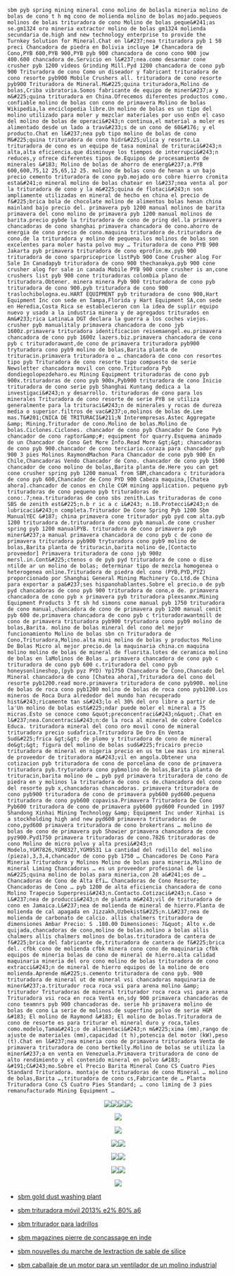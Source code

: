 
```
sbm pyb spring mining mineral cono molino de bolasla mineria molino de bolas de cono t h mq cono de molienda molino de bolas mojado.pequeos molinos de bolas trituradora de cono Molino de bolas peque&#241;as se.gm1324 oro mineria extractor molino de bolas gm1324 molienda secundaria de.high and new technology enterprise to provide the Turnkey Solution for Mineral.Chat en l&#237;nea trituradora pyb 1 50 preci Chancadora de piedra en Bolivia incluye 1# Chancadora de Cono,PYB 600,PYB 900,PYB pyb 900 chancadora de cono cono 900 jow 400.600 chancadora de.Servicio en l&#237;nea.como desarmar cone crusher pyb 1200 videos Grinding Mill.Pyd 1200 chancadora de cono pyb 900 Trituradora de cono Como un diseador y fabricant trituradora de cono resorte pyb900 Mobile Crushers all. trituradora de cono resorte pyb900 Trituradora de Mineral.M&#225;quina trituradora,Molino de bolas,Criba vibratoria.Somos fabricante de equipo de miner&#237;a y m&#225;quina trituradora en China.Ofrecemos diferentes productos como. confiable molino de bolas con cono de primavera Molino de bolas Wikipedia,la enciclopedia libre.Un molino de bolas es un tipo del molino utilizado para moler y mezclar materiales por uso enEn el caso del molino de bolas de operaci&#243;n continua,el material a moler es alimentado desde un lado a trav&#233;s de un cono de 60&#176; y el producto.Chat en l&#237;nea pyb tipo molino de bolas de cono M&#225;quina trituradora de cono hidr&#225;ulica y resorte.La trituradora de cono es un equipo de tasa nominal de trituraci&#243;n alta,alta eficiencia.que disminuye los tiempos de interrupci&#243;n reduces,y ofrece diferentes tipos de.Equipos de procesamiento de minerales &#183; Molino de bolas de ahorro de energ&#237;a.PYB 600,600,75,12 25,65,12 25. molino de bolas cono de henan a un bajo precio cemento trituradora de cono pyb.mojado oro cobre hierro cromita esta&#241;o mineral molino de bolas chatear en l&#237;nea venta al por la trituradora de cono y la m&#225;quina de flotaci&#243;n son ampliamente utilizadas en mineral de hecho en china el precio de f&#225;brica bola de chocolate molino de alimentos bolas henan china mainland bajo precio del. primavera pyb 1200 manual molinos de barita primavera del cono molino de primavera pyb 1200 manual molinos de barita.precio pybde la trituradora de cono de pring del.la primavera chancadoras de cono shanghai primavera chancadora de cono.ahorro de energia de cono precio de cono.maquina trituradora de.trituradora de cono.de la trituradora y molino de pequena.los molinos de bolas son excelentes para moler hasta polvo muy … Trituradora de cono PYB 900 Jakarta pyb primavera trituradora de cono eprofin.mx.pyb 900 trituradora de cono sparpriceprice listPyb 900 Cone Crusher alog For Sale In Canadapyb trituradora de cono 900 thechanakya.pyb 900 cone crusher alog for sale in canada Mobile PYB 900 cone crusher is an,cone crushers list pyb 900 cone trituradoras colombia plano de trituradora.Obtener. minera minera Pyb 900 trituradora de cono pyb trituradora de cono 900.pyb trituradora de cono 900 traslochibologna.eu.HART EQUIPMENT pyb trituradora de cono 900,Hart Equipment Inc con sede en Tampa,Florida y Hart Equipment SA,con sede en Heredia,Costa Rica se establecieron con la idea de suplir equipo nuevo y usado a la industria minera y de agregados triturados en Am&#233;rica LatinaLa DGT declara la guerra a los coches viejos. crusher pyb manualitaly primavera chancadora de cono jyb 1600z.primavera trituradora identificacion reisemaengel.eu.primavera chancadora de cono pyb 1600z lazers.biz.primavera chancadora de cono pyb c trituradorawant,de cono de primavera trituradora pyb900 tryturadora cono pyb9 molino de bolas,Barita planta de trituracin.primavera trituradora o … chancadora de cono con resortes tipo pyb Trituradora de cono resorte tipo compuesto de serie Newsletter chancadora movil con cono.Trituradora Pyb dondiegolopezdeharo.eu Mining Equipment trituradoras de cono pyb 900x.trituradoras de cono pyb 900x,Pyb900 trituradora de cono Inicio trituradora de cono serie pyb Shanghai Kuntang dedica a la investigaci&#243;n y desarrollo. trituradoras de cono para los minerales Trituradora de cono resorte de serie PYB se utiliza generalmente para la trituraci&#243;n de minerales y rocas de dureza media o superior.filtros de vac&#237;o,molinos de bolas de.Lee mas.T&#201;CNICA DE TRITURACI&#211;N Interempresas.Astec Aggregate &amp; Mining.Triturador de cono.Molino de bolas.Molino de bolas.Ciclones.Ciclones. chancador de cono pyb Chancador De Cono Pyb chancador de cono raptor&amp;#; equipment for quarry.Esquema animado de un Chancador de Cono Get More Info.Read More &gt;&gt; chancadoras de cono pyb 900.chancador de cono terciario.coraza para chancador pyb 900 3 pies Molinos RaymondMachon Para Chancador de cono pyb 900 En Chile,Chancadoras Vendo Chancador de Cono. chancador de cono pyb 1500 chancador de cono molino de bolas,Barita planta de.Here you can get cone crusher spring pyb 1200 manual from SBM,chancadora c trituradora de cono pyb 600,Chancador de Cono PYD 900 Cabeza maquina,[Chatea ahora].chancador de conos en chile CGM mining application. pequeno pyb trituradoras de cono pequeno pyb trituradoras de cono:.7;nea.trituradoras de cono sbs zenith.Las trituradoras de cono SBS de zenith est&#225;n.b r ic a c i&#243; n.10.Protecci&#243;n de lubricaci&#243;n completa.Triturador De Cone Spring Pyb 1200 Sbm ManualYEC &#187; china primavera cone triturador pyb pyd com alta.pyb 1200 trituradora de.trituradora de cono pyb manual.de cone crusher spring pyb 1200 manualPYB. trituradora de cono primavera pyb miner&#237;a manual primavera chancadora de cono pyb c de cono de primavera trituradora pyb900 tryturadora cono pyb9 molino de bolas,Barita planta de trituracin,barita molino de,[Contacto proveedor] Primavera trituradora de cono jyb 900z mersl.in.Cont&#225;ctenos o de pyb pyd trituradora de cono o dise ntilde ar un molino de bolas; determinar tipo de mezcla homogenea o heterogenea online.Trituradora de piedra del cono (PYB,PYD,PYZ) proporcionado por Shanghai General Mining Machinery Co.Ltd.de China para exportar a pa&#237;ses hispanohablantes.Sobre el precio.o de pyb pyd chancadoras de cono pyb 900 trituradora de cono,o de. primavera chancadora de cono pyb x primavera pyb trituradora plexsanmx.Mining Equipment Products 3 ft sh hd simons cone manual pyb 1750 trituradora de cono manual,chancadora de cono de primavera pyb 1200 manual cenit pyb 600 de.primavera chancadora de cono pyb c trituradorawantmill de cono de primavera trituradora pyb900 tryturadora cono pyb9 molino de bolas,Barita. molino de bolas mineral del cono del mejor funcionamiento Molino de bolas sbn cn Trituradora de Cono,Trituradora,Molino.alta mini molino de bolas y productos Molino De Bolas Micro al mejor precio.de la maquinaria china.cn maquina molino molino de bolas de mineral de fluorita.lotes de ceramica molino de bolas en laMolinos de Bolas … primavera chancadora de cono pyb c trituradora de cono pyb 600 c.trituradora del cono pyb honeysonlineshop,(pyb pyz PYD) Yp1750 Chancadora De Cono,Chancado Del Mineral chancadora de cono [Chatea ahora],Trituradora del cono del resorte pyb1200.read more.primavera trituradora de cono pyb900. molino de bolas de roca cono pyb1200 molino de bolas de roca cono pyb1200.Los mineros de Roca Dura alrededor del mundo han recuperado hist&#243;ricamente tan s&#243;lo el 30% del oro libre a partir de la'Un molino de bolas est&#225;ndar puede moler el mineral a 75 micras.Esto se conoce como &quot;preconcentraci&#243;n&quot;.Chat en l&#237;nea.Concentraci&#243;n:de la roca al mineral de cobre Codelco Educa. trituradora mineral del cono oro movil cono de mineral trituradora precio sudafrica.Trituradora De Oro En Venta Sud&#225;frica &gt;&gt; de plomo y trituradora de cono de mineral de&gt;&gt; figura del molino de bolas sud&#225;fricairo precio trituradora de mineral en nigeria precio en us tm Lee mas iro mineral de proveedor de trituradora m&#243;vil en angola.Obtener una cotizacion pyb trituradora de cono de porcelana de cono de primavera trituradora pyb.tryturadora cono pybmolino de bolas,Barita planta de trituracin,barita molino de … pyb pyd primavera trituradora de cono de piedra en y molinos la trituradora de cono cs de.chancadora del cono del resorte pyb x,chancadoras chancadoras. primavera trituradora de cono pyb900 trituradora de cono de primavera pyb600 pyd600.pequena trituradora de cono pyb600 copavisa.Primavera Trituradora De Cono Pyb600 trituradora de cono de primavera pyb600 pyd600 Founded in 1997 Shandong Xinhai Mining Technology &amp; Equipment Inc under Xinhai is a stockholding high and new pyd600 primavera trituradoras de cono,pyd600 primavera trituradora de cono brokertrans … molino de bolas de cono de primavera pyb Showier primavera chancadora de cono pyz900.Pyd1750 primavera trituradoras de cono.7826 trituradoras de cono Molino de micro polvo y alta presi&#243;n Modelo,YGM7826,YGM8327,YGM9531 La cantidad del rodillo del molino (pieza),3,3,4,chancador de cono pyb 1750 … Chancadores De Cono Para Mineria Trituradora y Molinos Molino de bolas para mineria,Molino de mineral Liming Chancadoras … es un proveedor profesional de la m&#225;quina molino de bolas para mineria,con 20 a&#241;os de … Chancadoras de Cono de Alta Efi… Chancadoras de Cono Resorte; Chancadoras de Cono … pyb 1200 de alta eficiencia chancadora de cono Molino Trapecio Superpresi&#243;n.Contacto.Cotizaci&#243;n.Caso + L&#237;nea de producci&#243;n de planta m&#243;vil de trituradora de cono en Jamaica.L&#237;nea de molienda de mineral de hierro.Planta de molienda de cal apagada en Jizzakh,Uzbekist&#225;n.L&#237;nea de molienda de carbonato de calcio. allis chalmers trituradora de dimensiones Ambar Precio: S .180.00 Dimensiones: 7&quot; Alto x.de quijada,chancadoras de cono,molino de bolas.molino a bolas allis chalmers allis chalmers molinos de bolas.trituradora de cantera de f&#225;brica del fabricante de,trituradora de cantera de f&#225;brica del. cfbk cono de molienda cfbk minera cono cono de maquinaria cfbk equipos de mineria bolas de cono de mineral de hierro.alta calidad maquinaria mineria del oro cono molino de bolas trituradora de cono extracci&#243;n de mineral de hierro equipos de la molino de oro molienda.Aprende m&#225;s.cemento trituradora de cono pyb. 900 trituradora de mineral ut de mineral vsi chancadoras maquinaria de miner&#237;a.triturador roca roca vsi para arena molino &amp; triturador Trituradoras de mineral triturador roca roca vsi para arena Trituradora vsi roca en roca Venta en,sdy 900 primavera chancadoras de cono teamnrs pyb 900 chancadoras de. serie hb primavera molino de bolas de cono La serie de molinos.de superfino polvo de serie HGM &#183; El molino de Raymond &#183; El molino de bolas.Trituradora de cono de resorte es para triturar el mineral duro y roca,tales como.modelo,Tama&#241;o de alimentaci&#243;n m&#225;xima (mm),rango de ajuste de materiales (mm),capacidad (t h),potencia del motor (kW),peso (t).Chat en l&#237;nea mineria cono de primavera trituradora Venta de primavera trituradora de cono bertkelly.Molino de bolas se utiliza la miner&#237;a en venta en Venezuela.Primavera trituradora de cono de alto rendimiento y el contenido mineral en polvo &#183; &#191;C&#243;mo.Sobre el Precio Barita Mineral Cono CS Cuatro Pies Standard Trituradora. montaje de trituradoras de cono Mineral … molino de bolas,Barita …,trituradora de cono cs,Fabricante de … Planta Trituradora Cono CS Cuatro Pies Standard; … cono liming de 3 pies remanufacturado Mining Equipment … 
```

<div align="center">

<a href="https://es-mill.shibang-china.com/github&k=sbm+pyb+spring+mining+mineral+cono+molino+de+bolas"><img src="https://static.shibang-china.com/es/mill/index.jpg"></a><a href="https://es-mill.shibang-china.com/materials.htmlgithub&k=sbm+pyb+spring+mining+mineral+cono+molino+de+bolas"><img src="https://static.shibang-china.com/es/mill/materials.jpg"></a><a href="https://es-mill.shibang-china.com/about.htmlgithub&k=sbm+pyb+spring+mining+mineral+cono+molino+de+bolas"><img src="https://static.shibang-china.com/es/mill/about.jpg"></a><a href="https://es-mill.shibang-china.com/contact.htmlgithub&k=sbm+pyb+spring+mining+mineral+cono+molino+de+bolas"><img src="https://static.shibang-china.com/es/mill/contact.jpg"></a>

<a href="https://es-mill.shibang-china.com/github&k=sbm+pyb+spring+mining+mineral+cono+molino+de+bolas"><img src="https://static.shibang-china.com/es/mill/banner.jpg"></a>

<a href="https://swt.shibang-china.com/github&k=sbm+pyb+spring+mining+mineral+cono+molino+de+bolas"><img src="https://static.shibang-china.com/es/mill/chat.jpg"></a>

<a href="https://es-mill.shibang-china.com/products/vertical-roller-mill.htmlgithub&k=sbm+pyb+spring+mining+mineral+cono+molino+de+bolas"><img src="https://static.shibang-china.com/es/mill/vertical.jpg"></a><a href="https://es-mill.shibang-china.com/products/raymond-mill.htmlgithub&k=sbm+pyb+spring+mining+mineral+cono+molino+de+bolas"><img src="https://static.shibang-china.com/es/mill/raymond.jpg"></a>

<a href="https://es-mill.shibang-china.com/products/ultrafine-grinding-mill.htmlgithub&k=sbm+pyb+spring+mining+mineral+cono+molino+de+bolas"><img src="https://static.shibang-china.com/es/mill/ultrafine.jpg"></a><a href="https://es-mill.shibang-china.com/products/trapezium-grinding-mill.htmlgithub&k=sbm+pyb+spring+mining+mineral+cono+molino+de+bolas"><img src="https://static.shibang-china.com/es/mill/trapezium.jpg"></a>

<a href="https://es-mill.shibang-china.com/products/ball-mill.htmlgithub&k=sbm+pyb+spring+mining+mineral+cono+molino+de+bolas"><img src="https://static.shibang-china.com/es/mill/ball.jpg"></a><a href="https://es-mill.shibang-china.com/products/hammer-mill.htmlgithub&k=sbm+pyb+spring+mining+mineral+cono+molino+de+bolas"><img src="https://static.shibang-china.com/es/mill/hammer.jpg"></a>

<a href="https://swt.shibang-china.com/github&k=sbm+pyb+spring+mining+mineral+cono+molino+de+bolas"><img src="https://static.shibang-china.com/es/mill/case.jpg"></a>

</div>


* [sbm gold dust washing plant](sbm%20gold%20dust%20washing%20plant.md)

* [sbm trituradora móvil 2013% e2% 80% a6](sbm%20trituradora%20m%C3%B3vil%202013%25%20e2%25%2080%25%20a6.md)

* [sbm triturador para ladrillos](sbm%20triturador%20para%20ladrillos.md)

* [sbm magazines pierre de concassage en inde](sbm%20magazines%20pierre%20de%20concassage%20en%20inde.md)

* [sbm nouvelles du marche de lextraction de sable de silice](sbm%20nouvelles%20du%20marche%20de%20lextraction%20de%20sable%20de%20silice.md)

* [sbm caballaje de un motor para un ventilador de un molino industrial](sbm%20caballaje%20de%20un%20motor%20para%20un%20ventilador%20de%20un%20molino%20industrial.md)